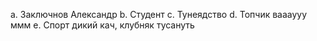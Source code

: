 a. Заключнов Александр
b. Cтудент
c. Тунеядство
d. Топчик ваааууу ммм
e. Спорт дикий кач, клубняк тусануть